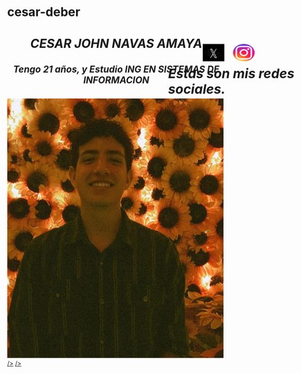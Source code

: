# cesar-deber
<!DOCTYPE html>
<html lang="en">
<head>
    <meta charset="UTF-8">
    <meta name="viewport" content="width=device-width, initial-scale=1.0">
    <title>Pagina web de Cesar</title>
    <style>
        body {
            background-image: url('https://cdn0.ecologiaverde.com/es/posts/7/9/5/tulipan_angelica_2597_1_600.webp');
            background-size: cover; /* Esto ajusta la imagen al tamaño de la ventana del navegador */
            background-repeat: no-repeat; /* Esto evita que la imagen se repita */
        }
        .elemento-movible {
            position: absolute; /* Permite posicionar con coordenadas */
            top: 200px; /* Coordenada vertical desde arriba */
            left: 600px; /* Coordenada horizontal desde la izquierda */
        }
        p {
            font-size: 30px;
        }
        .imagen-movibles {
            position: absolute; /* Permite posicionar con coordenadas */
            top: 180px; /* Coordenada vertical desde arriba */
            left: 680px; /* Coordenada horizontal desde la izquierda */
        }
        .imagen-movibles-instagram {
            position: absolute; /* Permite posicionar con coordenadas */
            top: 180px; /* Coordenada vertical desde arriba */
            left: 750px; /* Coordenada horizontal desde la izquierda */
        }
    </style>
    </style>
</head>
<body>
    <center><h1> <em> <b>CESAR JOHN NAVAS AMAYA</b> </em></h1></center>
    <p>
    <center><h2> <em> <b>Tengo 21 años, y Estudio ING EN SISTEMAS DE INFORMACION </b> </em></h2> </center>
    </p>
    <img src="foto.jpeg" alt="" width="500" height="600">
    <p class="elemento-movible"> <em> <b> Estas son mis redes sociales. </b> </em> </p>
    <a title="Redes sociales" href="https://twitter.com/CesarNavasA"><img src="x.jpg" alt="Imagen movibles" width="50" height="40" class="imagen-movibles"> /></a>
    <a title="Redes sociales" href="https://www.instagram.com/cesarnavasa_/"><img src="instagram.jpeg" alt="imagen-movibles-instagram" width="50" height="40" class="imagen-movibles-instagram"> /></a>
</body>
</html>

